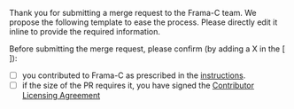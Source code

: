 Thank you for submitting a merge request to the Frama-C team.
We propose the following template to ease the process.
Please directly edit it inline to provide the required information.

Before submitting the merge request, please confirm (by adding a X in the [ ]):

- [ ] you contributed to Frama-C as prescribed in the [instructions](CONTRIBUTING.md).
- [ ] if the size of the PR requires it, you have signed the
  [Contributor Licensing Agreement](CLA.md)
